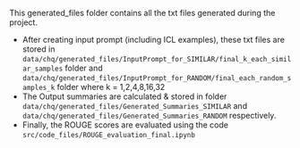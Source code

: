 This generated_files folder contains all the txt files generated during the project.
- After creating input prompt (including ICL examples), these txt files are stored in `data/chq/generated_files/InputPrompt_for_SIMILAR/final_k_each_similar_samples` folder and  `data/chq/generated_files/InputPrompt_for_RANDOM/final_each_random_samples_k` folder where k = 1,2,4,8,16,32
- The Output summaries are calculated & stored in folder `data/chq/generated_files/Generated_Summaries_SIMILAR` and `data/chq/generated_files/Generated_Summaries_RANDOM` respectively.
-  Finally, the ROUGE scores are evaluated using the code `src/code_files/ROUGE_evaluation_final.ipynb`
